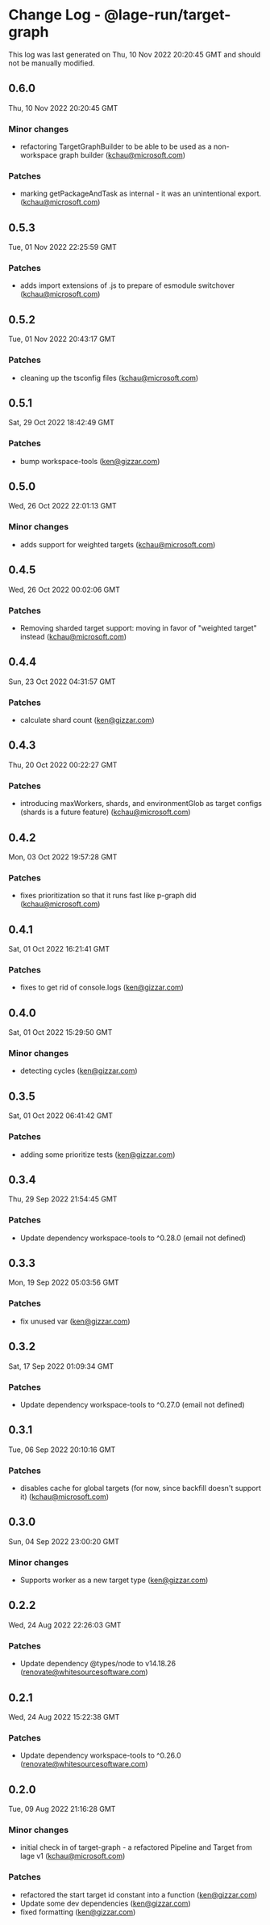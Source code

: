 # Change Log - @lage-run/target-graph

This log was last generated on Thu, 10 Nov 2022 20:20:45 GMT and should not be manually modified.

<!-- Start content -->

## 0.6.0

Thu, 10 Nov 2022 20:20:45 GMT

### Minor changes

- refactoring TargetGraphBuilder to be able to be used as a non-workspace graph builder (kchau@microsoft.com)

### Patches

- marking getPackageAndTask as internal - it was an unintentional export. (kchau@microsoft.com)

## 0.5.3

Tue, 01 Nov 2022 22:25:59 GMT

### Patches

- adds import extensions of .js to prepare of esmodule switchover (kchau@microsoft.com)

## 0.5.2

Tue, 01 Nov 2022 20:43:17 GMT

### Patches

- cleaning up the tsconfig files (kchau@microsoft.com)

## 0.5.1

Sat, 29 Oct 2022 18:42:49 GMT

### Patches

- bump workspace-tools (ken@gizzar.com)

## 0.5.0

Wed, 26 Oct 2022 22:01:13 GMT

### Minor changes

- adds support for weighted targets (kchau@microsoft.com)

## 0.4.5

Wed, 26 Oct 2022 00:02:06 GMT

### Patches

- Removing sharded target support: moving in favor of "weighted target" instead (kchau@microsoft.com)

## 0.4.4

Sun, 23 Oct 2022 04:31:57 GMT

### Patches

- calculate shard count (ken@gizzar.com)

## 0.4.3

Thu, 20 Oct 2022 00:22:27 GMT

### Patches

- introducing maxWorkers, shards, and environmentGlob as target configs (shards is a future feature) (kchau@microsoft.com)

## 0.4.2

Mon, 03 Oct 2022 19:57:28 GMT

### Patches

- fixes prioritization so that it runs fast like p-graph did (kchau@microsoft.com)

## 0.4.1

Sat, 01 Oct 2022 16:21:41 GMT

### Patches

- fixes to get rid of console.logs (ken@gizzar.com)

## 0.4.0

Sat, 01 Oct 2022 15:29:50 GMT

### Minor changes

- detecting cycles (ken@gizzar.com)

## 0.3.5

Sat, 01 Oct 2022 06:41:42 GMT

### Patches

- adding some prioritize tests (ken@gizzar.com)

## 0.3.4

Thu, 29 Sep 2022 21:54:45 GMT

### Patches

- Update dependency workspace-tools to ^0.28.0 (email not defined)

## 0.3.3

Mon, 19 Sep 2022 05:03:56 GMT

### Patches

- fix unused var (ken@gizzar.com)

## 0.3.2

Sat, 17 Sep 2022 01:09:34 GMT

### Patches

- Update dependency workspace-tools to ^0.27.0 (email not defined)

## 0.3.1

Tue, 06 Sep 2022 20:10:16 GMT

### Patches

- disables cache for global targets (for now, since backfill doesn't support it) (kchau@microsoft.com)

## 0.3.0

Sun, 04 Sep 2022 23:00:20 GMT

### Minor changes

- Supports worker as a new target type (ken@gizzar.com)

## 0.2.2

Wed, 24 Aug 2022 22:26:03 GMT

### Patches

- Update dependency @types/node to v14.18.26 (renovate@whitesourcesoftware.com)

## 0.2.1

Wed, 24 Aug 2022 15:22:38 GMT

### Patches

- Update dependency workspace-tools to ^0.26.0 (renovate@whitesourcesoftware.com)

## 0.2.0

Tue, 09 Aug 2022 21:16:28 GMT

### Minor changes

- initial check in of target-graph - a refactored Pipeline and Target from lage v1 (kchau@microsoft.com)

### Patches

- refactored the start target id constant into a function (ken@gizzar.com)
- Update some dev dependencies (ken@gizzar.com)
- fixed formatting (ken@gizzar.com)
